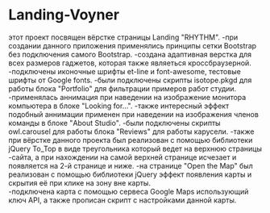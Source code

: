 # Landing-Voyner
этот проект посвящен вёрстке страницы Landing "RHYTHM".
-при создании данного приложения применялись принципы сетки Bootstrap без подключения самого Bootstrap.
-создана адаптивная верстка для всех размеров гаджетов, которая также являеться кроссбраузерной.
-подключены иконочные шрифты et-line и font-awesome, тестовые шрифты от Google fonts.
-были подключены скрипты isotope.pkgd для работы блока "Portfolio" для фильтрации примеров работ студии.
-применялась аннимация при наведении на изображение монитора компьютера в блоке "Looking for...".
-также интересный эффект подобный аннимации применен при наведении на изображения членов команды в блоке "About Studio".
-были подключены скрипты owl.carousel для работы блока "Reviews" для работы карусели.
-также при вёрстке данного проекта был реализован с помощью библиотеки jQuery To_Top в виде треугольника который ведет на верхнюю страницы -сайта, а при нахождении на самой верхней странице исчезает и появляется на 2-й странице и ниже.
-на странице "Open the Map" был реализован с помощью библиотеки jQuery эффект появления карты и скрытия её при клике на зону вне карты.  
-подключена карта с помощью сервеса Google Maps использующий ключ API, а также прописан скрипт с настройками данной карты.
